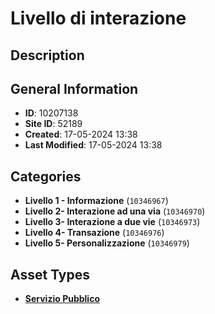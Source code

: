 # Livello di interazione

## Description

## General Information
- **ID**: 10207138
- **Site ID**: 52189
- **Created**: 17-05-2024 13:38
- **Last Modified**: 17-05-2024 13:38

## Categories
- **Livello 1 - Informazione** (`10346967`)
- **Livello 2- Interazione ad una via** (`10346970`)
- **Livello 3- Interazione a due vie** (`10346973`)
- **Livello 4- Transazione** (`10346976`)
- **Livello 5- Personalizzazione** (`10346979`)
## Asset Types
- **[Servizio Pubblico](../contentStructure/servizio-pubblico/README.md)** 
